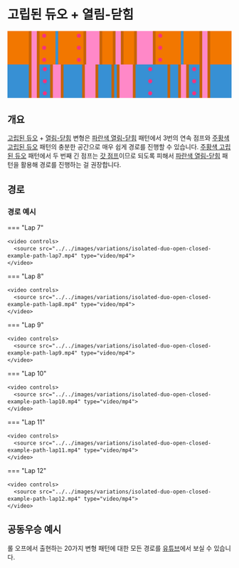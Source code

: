 # 고립된 듀오 + 열림-닫힘

![Isolated Duo + Open-Closed](../images/variations/isolated-duo-open-closed.jpg)

## 개요

[고립된 듀오](../rolls/isolated-duo.md#주황색-패턴) + [열림-닫힘](../rolls/closed-open-open-closed.md#파란색-패턴) 변형은 [파란색 열림-닫힘](../rolls/closed-open-open-closed.md#파란색-패턴) 패턴에서 3번의 연속 점프와 [주황색 고립된 듀오](../rolls/isolated-duo.md#주황색-패턴) 패턴의 충분한 공간으로 매우 쉽게 경로를 진행할 수 있습니다. [주황색 고립된 듀오](../rolls/isolated-duo.md#주황색-패턴) 패턴에서 두 번째 긴 점프는 [갓 점프](../advanced/isolated-duo-god-jumps.md)이므로 되도록 피해서 [파란색 열림-닫힘](../rolls/closed-open-open-closed.md#파란색-패턴) 패턴을 활용해 경로를 진행하는 걸 권장합니다.

## 경로

### 경로 예시

=== "Lap 7"

    <video controls>
      <source src="../../images/variations/isolated-duo-open-closed-example-path-lap7.mp4" type="video/mp4">
    </video>

=== "Lap 8"

    <video controls>
      <source src="../../images/variations/isolated-duo-open-closed-example-path-lap8.mp4" type="video/mp4">
    </video>

=== "Lap 9"

    <video controls>
      <source src="../../images/variations/isolated-duo-open-closed-example-path-lap9.mp4" type="video/mp4">
    </video>

=== "Lap 10"

    <video controls>
      <source src="../../images/variations/isolated-duo-open-closed-example-path-lap10.mp4" type="video/mp4">
    </video>

=== "Lap 11"

    <video controls>
      <source src="../../images/variations/isolated-duo-open-closed-example-path-lap11.mp4" type="video/mp4">
    </video>

=== "Lap 12"

    <video controls>
      <source src="../../images/variations/isolated-duo-open-closed-example-path-lap12.mp4" type="video/mp4">
    </video>

## 공동우승 예시

롤 오프에서 출현하는 20가지 변형 패턴에 대한 모든 경로를 [유튜브](https://www.youtube.com/playlist?list=PLG_QNSp9ZgJLWYSNl4vY26VJCZeOQHO1F)에서 보실 수 있습니다.
